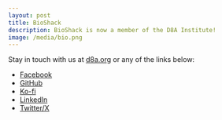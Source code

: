 ```yaml
---
layout: post
title: BioShack
description: BioShack is now a member of the D8A Institute!
image: /media/bio.png
---
```

Stay in touch with us at <a href="https://d8a.org" target="_blank">d8a.org</a> or any of the links below:

- <a href="https://www.facebook.com/bioshack" target="_blank">Facebook</a>
- <a href="https://github.com/bioshack" target="_blank">GitHub</a>
- <a href="https://ko-fi.com/bioshack" target="_blank">Ko-fi</a>
- <a href="https://www.linkedin.com/company/bioshack" target="_blank">LinkedIn</a>
- <a href="https://twitter.com/bioshack" target="_blank">Twitter/X</a>